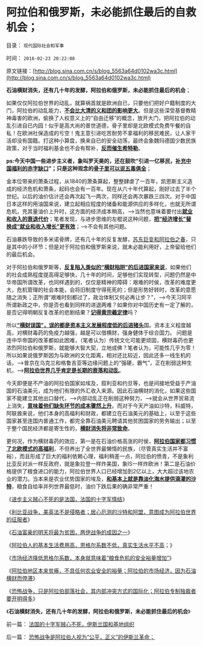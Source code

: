 # 阿拉伯和俄罗斯，未必能抓住最后的自救机会；

目录： `现代国际社会和军事` 

时间： `2016-02-23 20:22:08` 

原文链接：[http://blog.sina.com.cn/s/blog_5563a64d0102wa3c.html](http://blog.sina.com.cn/s/blog_5563a64d0102wa3c.html)

**石油横财消失，还有几十年的发酵，阿拉伯和俄罗斯，未必能抓住最后的机会**；

如果仅仅阿拉伯世界的动乱，就算祸首就是欧洲自已，只要他们把好户籍制度的大门，阿拉伯的动乱能力，[**不会比大清的义和团的影响更大**](../../../2015/12/30/义和团的受害者情结，强化了鸦片战争后的“中华自杀模式”.md)。但是这些深受基督教精神毒害的欧洲，偷换了人权意义上的“自由迁移”的概念，放开大门，把阿拉伯的动乱引进自已内园！似乎是高大尚的普世道德，骨子里却是北欧模式免费午餐的自私！在欧洲社保造成的亏空！鬼主意引进吃苦耐劳不拿福利的移民难民，让人家干活却没有国籍。打这种小算盘，换来自已的安全动荡，最终会象魏玛德国少数民族政策，对于当时福利基金也不会有帮补，[**反而催生希特勒**](../../../2009/6/29/法式民主可能方便了民粹希特勒上台.md)。

**ps:今天中国一些进步主义者，象叫罗天昊的，还在鼓吹“引进一亿移民，[**补充中国福利的赤字缺口**](../../../2011/6/27/北欧模式的欺骗性和马克思主义.md)”；只是这种观念的[**骨子里可以说五毒俱全**](../../../2010/3/6/为户籍制度正名，是民主启蒙的关键一环.md)**；

金本位带来的萧条过程，从1840的萧条算起，整整肆虐了一百年，凯恩斯主义造成的经济危机和萧条，起码也会有一百年。现在从六十年代算起，刚好过去了半个世纪。以后的油价估计还会再次起飞一两次，同样还会再次暴跌三四次。对于中国日本这样的用油国来说，建立起相应程度的储备和能源供应的多样化，也就无所谓危机，充其量油价上升时，这方面的经济成本稍高，——>当然也意味着要付出[**就业和收入的衰退代价**](../../../2010/1/27/回顾通往奴役的历史之路.md)；笔者发现，与进步思维的左棍说这种问题，[**把“经济增长”替换成“就业和收入增长”更有效**](../../../2010/1/25/李嘉图效应，就业和收入萎缩定律.md)；——>不会有其他问题。

石油暴跌导致的多米诺骨牌，还有几十年的反复发酵，[苏东巨变和阿拉伯之春](../../../2016/2/16/“横财中毒”的多米诺骨牌，苏东巨变到阿拉伯之春.md)，只是其中的小环节；但是对于阿拉伯和俄罗斯来说，就未必能利用好，上帝留给他们的最后机会。

对于阿拉伯和俄罗斯等，[**反复陷入类似的“横财陷阱”的后进国家来说**](../../../2016/2/16/“横财中毒”的多米诺骨牌，苏东巨变到阿拉伯之春.md)，如果他们的社会成熟程度提高得足够快，几十年的时间，足够他们实现转型，问题仍然是中华帝国所谓改革，也同样遇到的，仅仅是精神的障碍：艰难的时侯，改革的难度更大，危机管理的社会本能，会将旧制度守得死死的；但是形势好转时，改革的意愿随之消失；正所谓“艰难时刻都过了，政治体制又何必再让步？”，——>今天习阿平所谓新政之中，你是否也看到同样的进退两难？如果你对中国历史有一定了解的，是否记得明朝反复改革的悲剧结果？[**记得黄宗羲定律**](../../../2012/3/8/缺失私有制原则，折腾总成黄宗羲定律.md)吗？

所以[**“横财误国”，误的都是资本主义发展程度低的后进猪头**](../../../2012/5/27/三驾马车没有拉动过增长,“唱衰中国”的可能是真相.md)国。资本主义程度越高，对横财毒药的免疫力越强，越是可以借横财，强身健体于综合国力。
问题是连中华帝国的改革都如此困难，（笔者认为）传统文化可能更顽固，横财毒药也更浓烈阿拉伯和俄罗斯，就能够大智大契，立地成佛？笔者认为，可能性几乎为零！所以如果说俄罗斯因为与欧洲的文化距离，相对还比较近，因此还多一线生机的话，——>普京在乌克兰和格鲁吉亚等边缘问题上的“强硬，霸气”，正在削弱这种生机，——>[**阿拉伯世界几乎肯定是长期的衰落和动乱**](../../../2012/5/23/石油危机发横财，延误了苏联改革而灭亡.md)。

今天即便是不产油的阿拉伯国家如埃及，叙利亚和约旦等，也是间接地受益于产油国的石油美元，成为他们有限的外汇收入来源。因此石油横财的消化，如果这些国家不能建立其他出口替代，——>内部动乱正在削弱这种努力，——>就会从世界贸易流上消失，[**意味着他们缺失环节的成本骤然上升**](../../../2015/2/4/关税的机理，揭示社会主义在技术上进退两难；保守落后的合理性.md)。而对于今天产油如沙特，科威特，阿联酋来说，他们本身的高福利和财政，都建立在石油美元的基础上，以至于这些国家甚至连国内普通工作，都完全靠石油美元聘请其他贫困国家的劳务输出；以至于整个国民经济都是寄生性的，[**横财消失将非常致命**](../../../2015/2/2/“横财”改变了替代的边际，社会主义不得不闭关锁国.md)。

更何况，作为横财毒药的效应，第一是在石油价格高涨的时侯，[**阿拉伯国家都习惯了北欧模式的高福利**](../../../2011/6/27/北欧模式的欺骗性和马克思主义.md)，不但养出了全世界最懒惰的民族，（尽管真实生活并不富裕），而且形成了巨大的福利依赖心理，福利稍差一点，阿拉伯的愤青，不是象利比亚反对派一样反政府，就是象拉登一样炸美国，象IS一样炸欧洲！第二是石油价格提供了粮食进口的能力，阿拉伯世界人口已经增加到2亿以上，大大超过该地农业的潜力。当本来是农业优势国家的埃及，[**和基本上就是靠淡化海水提供滴灌的沙特**](../../../2009/1/10/从海水淡化能源消耗看能源就是粮食暨生物能源前景.md)，粮食自给率并列世界最低时，油价下跌后果的确非常严重！

《[进步主义贼心不死的是法国，法国的十字军情结](../../../2016/2/18/进步主义贼心不死的是法国的十字军情结；.md)》

《[利比亚战争，美英法不是侵略者；居心厄测的沙特和阿盟，意图成为阿拉伯世界的征服者](../../../2016/2/19/利比亚战争，美英法不是侵略者.md)》

《[石油富豪的明天将最为贫困，两伊战争的成因之一](../../../2016/2/19/石油富豪的明天将最为贫困，两伊战争及其成因；.md)》

《[阿拉伯人的基本生活费用高，恩格尔系数不低，真实生活水平不高](../../../2016/2/21/阿拉伯石油冨国，将how变成一贫如洗？！.md)；》

《[市场经济降低恩格尔系数，本身就意味着“粮食危机的安全裕量增加”](../../../2016/2/21/恩格尔系数随市场经济而降低，证明市场经济不存在粮食危机.md)》

《[阿拉伯地区本来贫瘠，不具任何农业安全的裕量；阿拉伯的市场经济，因为石油横财而停滞](../../../2016/2/22/阿拉伯地区本来贫瘠，不具任何农业安全的裕量；.md)》

《[恐怖战争，只是阿拉伯部落社会，其内部冲突方式的国际化；阿拉伯专制独裁者要开明得多](../../../2016/2/22/恐怖战争是阿拉伯人视为“公平，正义”的伊斯兰革命；.md)》

《**石油横财消失，还有几十年的发酵，阿拉伯和俄罗斯，未必能抓住最后的机会**》

前一篇： [法国的十字军贼心不死，伊斯兰国和基地组织](../../../2016/2/23/法国的十字军贼心不死，伊斯兰国和基地组织.md)

后一篇： [恐怖战争是阿拉伯人视为“公平，正义”的伊斯兰革命；](../../../2016/2/22/恐怖战争是阿拉伯人视为“公平，正义”的伊斯兰革命；.md)

